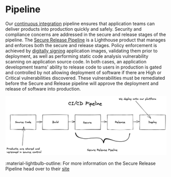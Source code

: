 # Pipeline

Our [continuous integration](https://www.martinfowler.com/articles/continuousIntegration.html) pipeline ensures that 
application teams can deliver products into production quickly and safely. Security and compliance concerns are 
addressed in the secure and release stages of the pipeline. The [Secure Release Pipeline](https://department-of-veterans-affairs.github.io/lighthouse-tornado)
is a Lighthouse product that manages and enforces both the secure and release stages. Policy enforcement is achieved by 
[digitally signing](https://csrc.nist.gov/glossary/term/digital_signature) application images, validating them prior 
to deployment, as well as performing static code analysis vulnerability scanning on application source code. In both cases, an application development teams' ability to release code to users in production is gated and controlled by not allowing deployment of software if there are High or Critical vulnerabilities discovered. These vulnerabilities must be remediated before the Secure and Release pipeline will approve the deployment and release of software into production.

![Pipeline!](images/pipeline.png "CI/CD Pipeline")

:material-lightbulb-outline: For more information on the Secure Release Pipeline head over to their 
[site](https://department-of-veterans-affairs.github.io/lighthouse-tornado)
